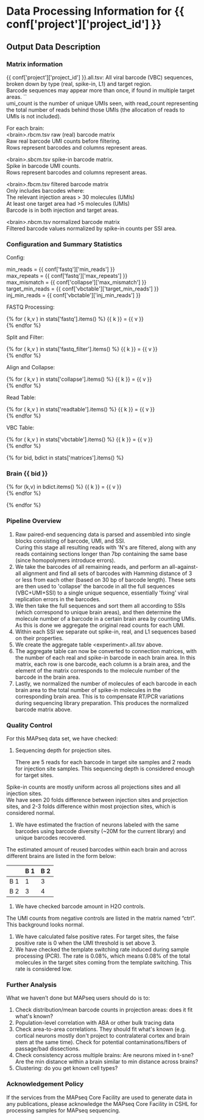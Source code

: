 
# Data Processing Information for {{ conf['project']['project_id'] }}

## Output Data Description

### Matrix information

{{ conf['project']['project_id'] }}.all.tsv:		All viral barcode (VBC) sequences, broken down by type (real, spike-in, L1) and target region.  
			Barcode sequences may appear more than once, if found in multiple target areas. \`\`  
umi\_count is the number of unique UMIs seen, with read\_count representing the total number of reads behind those UMIs (the allocation of reads to UMIs is not included). 

For each brain:  
\<brain\>.rbcm.tsv	raw (real) barcode matrix	  
Raw real barcode UMI counts before filtering.   
Rows represent barcodes and columns represent areas. 

\<brain\>.sbcm.tsv	spike-in barcode matrix.   
			Spike in barcode UMI counts.   
			Rows represent barcodes and columns represent areas. 

\<brain\>.fbcm.tsv	filtered barcode matrix  
			Only includes barcodes where:   
The relevant injection areas \> 30 molecules (UMIs)   
				At least one target area had \>5 molecules (UMIs)  
Barcode is in both injection and target areas.  

\<brain\>.nbcm.tsv	normalized barcode matrix  
			Filtered barcode values normalized by spike-in counts per SSI area. 

### Configuration and Summary Statistics

Config:

min_reads = {{ conf['fastq']['min_reads'] }}  
max_repeats = {{ conf['fastq']['max_repeats'] }}  
max_mismatch = {{ conf['collapse']['max_mismatch'] }}  
target_min_reads = {{ conf['vbctable']['target_min_reads'] }}  
inj_min_reads = {{ conf['vbctable']['inj_min_reads'] }}  

FASTQ Processing:

{% for ( k,v ) in stats['fastq'].items() %}
  {{ k }}  = {{ v }}  
{% endfor %}

Split and Filter:

{% for ( k,v ) in stats['fastq_filter'].items() %}
  {{ k }}  = {{ v }}  
{% endfor %}

Align and Collapse:

{% for ( k,v ) in stats['collapse'].items() %}
  {{ k }}  = {{ v }}  
{% endfor %}

Read Table:

{% for ( k,v ) in stats['readtable'].items() %}
  {{ k }}  = {{ v }}  
{% endfor %}

VBC Table:

{% for ( k,v ) in stats['vbctable'].items() %}
  {{ k }}  = {{ v }}  
{% endfor %}

{% for bid, bdict in stats['matrices'].items() %}
### Brain {{ bid }}

{% for (k,v) in bdict.items()  %}
{{ k }}  = {{ v }}  
{% endfor %}

{% endfor %}

### Pipeline Overview

1. Raw paired-end sequencing data is parsed and assembled into single blocks consisting of barcode, UMI, and SSI.   
   Curing this stage all resulting reads with 'N's are filtered, along with any reads containing sections longer than 7bp containing the same base (since homopolymers introduce errors).    
2. We take the barcodes of all remaining reads, and perform an all-against-all alignment and find all sets of barcodes with Hamming distance of 3 or less from each other (based on 30 bp of barcode length). These sets are then used to 'collapse' the barcode in all the full sequences (VBC+UMI+SSI) to a single unique sequence, essentially 'fixing' viral replication errors in the barcodes.   
3. We then take the full sequences and sort them all according to SSIs (which correspond to unique brain areas), and then determine the molecule number of a barcode in a certain brain area by counting UMIs. As this is done we aggregate the original read counts for each UMI.   
4. Within each SSI we separate out spike-in, real, and L1 sequences based on their properties.   
5. We create the aggregate table \<experiment\>.all.tsv above.   
6. The aggregate table can now be converted to connection matrices, with the number of each real and spike-in barcode in each brain area. In this matrix, each row is one barcode, each column is a brain area, and the element of the matrix corresponds to the molecule number of the barcode in the brain area.  
7. Lastly, we normalized the number of molecules of each barcode in each brain area to the total number of spike-in molecules in the corresponding brain area.  This is to compensate RT/PCR variations during sequencing library preparation.  This produces the normalized barcode matrix above. 

### Quality Control

 For this MAPseq data set, we have checked:

1. Sequencing depth for projection sites. 

   There are 5 reads for each barcode in target site samples and 2 reads for injection site samples. This sequencing depth is considered enough for target sites.

Spike-in counts are mostly uniform across all projections sites and all injection sites.  
We have seen 20 folds difference between injection sites and projection sites, and 2-3 folds difference within most projection sites, which is considered normal. 

1. We have estimated the fraction of neurons labeled with the same barcodes using barcode diversity (\~20M for the current library) and unique barcodes recovered. 

The estimated amount of reused barcodes within each brain and across different brains are listed in the form below:

|  | B 1 | B 2 |
| :---- | :---- | :---- |
| B 1 | 1 | 3 |
| B 2 | 3 | 4 |

1. We have checked barcode amount in H2O controls. 

The UMI counts from negative controls are listed in the matrix named “ctrl”. This background looks normal. 

1. We have calculated false positive rates. For target sites, the false positive rate is 0 when the UMI threshold is set above 3\.  
1. We have checked the template switching rate induced during sample processing (PCR). The rate is 0.08%, which means 0.08% of the total molecules in the target sites coming from the template switching. This rate is considered low.

### Further Analysis

What we haven’t done but MAPseq users should do is to:

1. Check distribution/mean barcode counts in projection areas: does it fit what's known?  
1. Population-level correlation with ABA or other bulk tracing data  
1. Check area-to-area correlations. They should fit what's known (e.g. cortical neurons mostly don't project to contralateral cortex and brain stem at the same time). Check for potential contaminations/fibers of passage/bad dissections.   
1. Check consistency across multiple brains: Are neurons mixed in t-sne? Are the min distance within a brain similar to min distance across brains?  
1. Clustering: do you get known cell types?

### Acknowledgement Policy

If the services from the MAPseq Core Facility are used to generate data in any publications, please acknowledge the MAPseq Core Facility in CSHL for processing samples for MAPseq sequencing.


